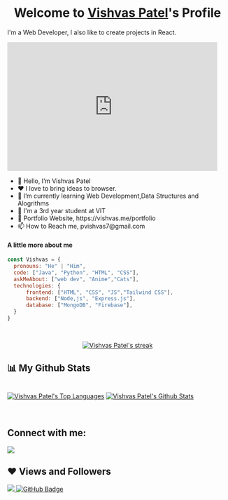 <p align="center">
  <h1 align="center">Welcome to <a href="https://github.com/vishvas01">Vishvas Patel</a>'s Profile </h1>
</p>

<p> I'm a Web Developer, I also like to create projects in React.</p>
<iframe src="https://giphy.com/embed/Q2T7BXRiDFPJcPoA7Z" width="480" height="294" frameBorder="0" class="giphy-embed" allowFullScreen></iframe><p><a href="https://giphy.com/stickers/bringglobal-work-computer-laptop-Q2T7BXRiDFPJcPoA7Z"></a></p>
<ul>
  <li>👋 Hello, I’m Vishvas Patel</li>
  <li>❤️ I love to bring ideas to browser.</li>
  <li>🌱 I’m currently learning Web Development,Data Structures and Alogrithms</li>
  <li>💼 I'm a 3rd year student at VIT</li>
  <li>🧐 Portfolio Website, https://vishvas.me/portfolio</li>
  <li>📫 How to Reach me, pvishvas7@gmail.com</li>

  
</ul>

#### A little more about me
```javascript
const Vishvas = {
  pronouns: "He" | "Him",
  code: ["Java", "Python", "HTML", "CSS"],
  askMeAbout: ["web dev", "Anime","Cats"],
  technologies: {
      frontend: ["HTML", "CSS", "JS","Tailwind CSS"],
      backend: ["Node,js", "Express.js"],
      database: ["MongoDB", "Firebase"],
  }
}
```

<br/>

<p align="center">
    <a href="https://streak-stats.demolab.com?user=vishvas01&theme=dark">
        <img title="🔥 Get streak stats for your profile at git.io/streak-stats" alt="Vishvas Patel's streak" src="https://streak-stats.demolab.com?user=vishvas01&theme=dark"/>
    </a>
</p>

## 📊 My Github Stats

  <br/>
    <a href="https://github.com/vishvas01/github-readme-stats"><img alt="Vishvas Patel's Top Languages" src="https://github-readme-stats.vercel.app/api/top-langs/?username=vishvas01&langs_count=8&count_private=true&layout=compact&theme=react&hide_border=true&bg_color=0D1117" /></a>
    <a href="https://github.com/vishvas01/github-readme-stats"><img alt="Vishvas Patel's Github Stats" src="https://github-readme-stats.vercel.app/api?username=vishvas01&show_icons=true&count_private=true&theme=react&hide_border=true&bg_color=0D1117" /></a>

  <br/>
 


<br/>
<br/>

## Connect with me:
<p align="left">

<a href = "https://www.linkedin.com/in/vishvas-patel-6834781a0/"><img src="https://img.icons8.com/fluent/48/000000/linkedin.png"/></a>



</p>

## ❤ Views and Followers
<a href="https://github.com/vishvas01/github-profile-views-counter">
    <img src="https://komarev.com/ghpvc/?username=vishvas01">
</a>
<a href="https://github.com/vishvas01?tab=followers"><img src="https://img.shields.io/github/followers/vishvas01?label=Followers&style=social" alt="GitHub Badge"></a>